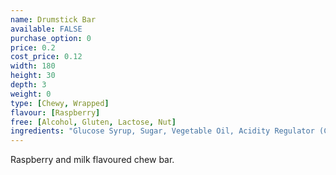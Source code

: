 ```yaml
---
name: Drumstick Bar
available: FALSE
purchase_option: 0
price: 0.2
cost_price: 0.12
width: 180
height: 30
depth: 3
weight: 0
type: [Chewy, Wrapped]
flavour: [Raspberry]
free: [Alcohol, Gluten, Lactose, Nut]
ingredients: "Glucose Syrup, Sugar, Vegetable Oil, Acidity Regulator (Citric Acid), Gelatine, Emulsifier (Glycerol Mono Stearate), Flavouring, Natural Colours"
---
```

Raspberry and milk flavoured chew bar.
